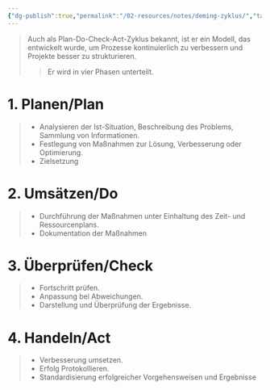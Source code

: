 ```yaml
---
{"dg-publish":true,"permalink":"/02-resources/notes/deming-zyklus/","tags":["projektmanagement","GFN/prüfungsrelevant/AP1"],"noteIcon":"","updated":"2025-07-12T13:31:41.000+02:00"}
---
```


>Auch als Plan-Do-Check-Act-Zyklus bekannt, ist er ein Modell, das entwickelt wurde, um Prozesse kontinuierlich zu verbessern und Projekte besser zu strukturieren.
>>Er wird in vier Phasen unterteilt.

<style> .container {font-family: sans-serif; text-align: center;} .button-wrapper button {z-index: 1;height: 40px; width: 100px; margin: 10px;padding: 5px;} .excalidraw .App-menu_top .buttonList { display: flex;} .excalidraw-wrapper { height: 800px; margin: 50px; position: relative;} :root[dir="ltr"] .excalidraw .layer-ui__wrapper .zen-mode-transition.App-menu_bottom--transition-left {transform: none;} </style><script src="https://cdn.jsdelivr.net/npm/react@17/umd/react.production.min.js"></script><script src="https://cdn.jsdelivr.net/npm/react-dom@17/umd/react-dom.production.min.js"></script><script type="text/javascript" src="https://cdn.jsdelivr.net/npm/@excalidraw/excalidraw@0/dist/excalidraw.production.min.js"></script><div id="Deming_Zyklus_2024-08-18_1846.10.excalidraw.md1"></div><script>(function(){const InitialData={"type":"excalidraw","version":2,"source":"https://github.com/zsviczian/obsidian-excalidraw-plugin/releases/tag/2.3.0","elements":[{"type":"ellipse","version":65,"versionNonce":1513676567,"index":"a0","isDeleted":false,"id":"B0YJzKZ_ET2ByKY4bLdls","fillStyle":"solid","strokeWidth":2,"strokeStyle":"solid","roughness":1,"opacity":10,"angle":0,"x":-191,"y":-176.2109375,"strokeColor":"#1e1e1e","backgroundColor":"transparent","width":456,"height":396,"seed":1294442329,"groupIds":[],"frameId":null,"roundness":{"type":2},"boundElements":[{"id":"6FE-o_9DC-3XPGJeoqxXP","type":"arrow"}],"updated":1723999714340,"link":null,"locked":false},{"type":"arrow","version":299,"versionNonce":585252985,"index":"a1","isDeleted":false,"id":"nj48l8T0BgG80-IZ1rhHP","fillStyle":"solid","strokeWidth":4,"strokeStyle":"solid","roughness":1,"opacity":100,"angle":0,"x":107,"y":-201.2109375,"strokeColor":"#1e1e1e","backgroundColor":"transparent","width":209,"height":308,"seed":1909791063,"groupIds":[],"frameId":null,"roundness":{"type":2},"boundElements":[],"updated":1723999678501,"link":null,"locked":false,"startBinding":null,"endBinding":null,"lastCommittedPoint":null,"startArrowhead":null,"endArrowhead":"arrow","points":[[0,0],[137,111],[209,308]],"elbowed":false},{"type":"arrow","version":397,"versionNonce":1248883993,"index":"a2","isDeleted":false,"id":"zo6e_w5oRHsH29GE1BXF7","fillStyle":"solid","strokeWidth":4,"strokeStyle":"solid","roughness":1,"opacity":100,"angle":2.0366362162410994,"x":-29.146820578947654,"y":24.126166520640226,"strokeColor":"#1e1e1e","backgroundColor":"transparent","width":274,"height":269,"seed":309131479,"groupIds":[],"frameId":null,"roundness":{"type":2},"boundElements":[],"updated":1723999628593,"link":null,"locked":false,"startBinding":null,"endBinding":null,"lastCommittedPoint":null,"startArrowhead":null,"endArrowhead":"arrow","points":[[0,0],[204,94],[274,269]],"elbowed":false},{"type":"arrow","version":689,"versionNonce":1997205559,"index":"a3","isDeleted":false,"id":"6FE-o_9DC-3XPGJeoqxXP","fillStyle":"solid","strokeWidth":4,"strokeStyle":"solid","roughness":1,"opacity":100,"angle":3.5899530434171076,"x":-235.18818751808283,"y":-64.96904213448988,"strokeColor":"#1e1e1e","backgroundColor":"transparent","width":248.87009195266222,"height":274.4302598033934,"seed":2088645431,"groupIds":[],"frameId":null,"roundness":{"type":2},"boundElements":[],"updated":1723999687021,"link":null,"locked":false,"startBinding":null,"endBinding":{"elementId":"B0YJzKZ_ET2ByKY4bLdls","focus":0.9755694857350573,"gap":19.226803912404108,"fixedPoint":null},"lastCommittedPoint":null,"startArrowhead":null,"endArrowhead":"arrow","points":[[0,0],[204,94],[248.87009195266222,274.4302598033934]],"elbowed":false},{"type":"arrow","version":696,"versionNonce":29453591,"index":"a4","isDeleted":false,"id":"V5ifBraCcvfC_2sDDecQp","fillStyle":"solid","strokeWidth":4,"strokeStyle":"solid","roughness":1,"opacity":100,"angle":5.129664581138567,"x":-167.1935492898823,"y":-274.5166266378059,"strokeColor":"#1e1e1e","backgroundColor":"transparent","width":267.88665890657643,"height":275.51600053022946,"seed":758457497,"groupIds":[],"frameId":null,"roundness":{"type":2},"boundElements":[],"updated":1723999700684,"link":null,"locked":false,"startBinding":null,"endBinding":null,"lastCommittedPoint":null,"startArrowhead":null,"endArrowhead":"arrow","points":[[0,0],[199.44846137569922,96.27696672803557],[267.88665890657643,275.51600053022946]],"elbowed":false},{"type":"text","version":156,"versionNonce":977531385,"index":"a6","isDeleted":false,"id":"BEh6vqNX","fillStyle":"solid","strokeWidth":4,"strokeStyle":"solid","roughness":1,"opacity":90,"angle":1.0427897508807522,"x":216.01039691033918,"y":-116.19092011642951,"strokeColor":"#1e1e1e","backgroundColor":"transparent","width":112.23202514648438,"height":45,"seed":1644648665,"groupIds":[],"frameId":null,"roundness":null,"boundElements":[],"updated":1724000029749,"link":null,"locked":false,"fontSize":36,"fontFamily":5,"text":"Planen","rawText":"Planen","textAlign":"left","verticalAlign":"top","containerId":null,"originalText":"Planen","autoResize":true,"lineHeight":1.25},{"type":"text","version":127,"versionNonce":557690615,"index":"aD","isDeleted":false,"id":"5sZlPZfu","fillStyle":"solid","strokeWidth":4,"strokeStyle":"solid","roughness":1,"opacity":90,"angle":5.813075576433593,"x":121.26972260566065,"y":197.31369828836114,"strokeColor":"#1e1e1e","backgroundColor":"transparent","width":167.86004638671875,"height":45,"seed":237793369,"groupIds":[],"frameId":null,"roundness":null,"boundElements":[],"updated":1724005059180,"link":null,"locked":false,"fontSize":36,"fontFamily":5,"text":"Umsetzen","rawText":"Umsetzen","textAlign":"left","verticalAlign":"top","containerId":null,"originalText":"Umsetzen","autoResize":true,"lineHeight":1.25},{"type":"text","version":315,"versionNonce":1415163929,"index":"aE","isDeleted":false,"id":"P4s1ow1H","fillStyle":"solid","strokeWidth":4,"strokeStyle":"solid","roughness":1,"opacity":90,"angle":5.731792579373206,"x":-160.82977335098292,"y":-241.8212122584962,"strokeColor":"#1e1e1e","backgroundColor":"transparent","width":128.5120391845703,"height":45,"seed":1005661559,"groupIds":[],"frameId":null,"roundness":null,"boundElements":[],"updated":1724005072893,"link":null,"locked":false,"fontSize":36,"fontFamily":5,"text":"Handeln","rawText":"Handeln","textAlign":"left","verticalAlign":"top","containerId":null,"originalText":"Handeln","autoResize":true,"lineHeight":1.25},{"type":"text","version":132,"versionNonce":916198009,"index":"aF","isDeleted":false,"id":"XaeYGFjI","fillStyle":"solid","strokeWidth":4,"strokeStyle":"solid","roughness":1,"opacity":90,"angle":0.9766593504517092,"x":-278.0275269386554,"y":146.15505511383915,"strokeColor":"#1e1e1e","backgroundColor":"transparent","width":189.1000518798828,"height":45,"seed":1690012279,"groupIds":[],"frameId":null,"roundness":null,"boundElements":[],"updated":1724005067670,"link":null,"locked":false,"fontSize":36,"fontFamily":5,"text":"Überprüfen","rawText":"Überprüfen","textAlign":"left","verticalAlign":"top","containerId":null,"originalText":"Überprüfen","autoResize":true,"lineHeight":1.25},{"type":"text","version":125,"versionNonce":7007353,"index":"aG","isDeleted":false,"id":"EzCKeYPc","fillStyle":"solid","strokeWidth":4,"strokeStyle":"solid","roughness":1,"opacity":90,"angle":0.7762576208057101,"x":225.45646924165243,"y":-196.36218709781056,"strokeColor":"#1e1e1e","backgroundColor":"transparent","width":14.019989013671875,"height":25,"seed":749255543,"groupIds":[],"frameId":null,"roundness":null,"boundElements":[],"updated":1724000164360,"link":null,"locked":false,"fontSize":20,"fontFamily":5,"text":"1.","rawText":"1.","textAlign":"left","verticalAlign":"top","containerId":null,"originalText":"1.","autoResize":true,"lineHeight":1.25},{"type":"text","version":106,"versionNonce":937320983,"index":"aH","isDeleted":false,"id":"PdeKX8zX","fillStyle":"solid","strokeWidth":4,"strokeStyle":"solid","roughness":1,"opacity":90,"angle":5.954939740378715,"x":94.55758317764338,"y":260.0564989042299,"strokeColor":"#1e1e1e","backgroundColor":"transparent","width":19.47998046875,"height":25,"seed":266108985,"groupIds":[],"frameId":null,"roundness":null,"boundElements":[],"updated":1724000167344,"link":null,"locked":false,"fontSize":20,"fontFamily":5,"text":"2.","rawText":"2.","textAlign":"left","verticalAlign":"top","containerId":null,"originalText":"2.","autoResize":true,"lineHeight":1.25},{"type":"text","version":174,"versionNonce":221195895,"index":"aI","isDeleted":false,"id":"o4FOtXcI","fillStyle":"solid","strokeWidth":4,"strokeStyle":"solid","roughness":1,"opacity":90,"angle":0.6190561845763689,"x":-262.930627532541,"y":34.92813548283459,"strokeColor":"#1e1e1e","backgroundColor":"transparent","width":17.639984130859375,"height":25,"seed":737778649,"groupIds":[],"frameId":null,"roundness":null,"boundElements":[],"updated":1724000149902,"link":null,"locked":false,"fontSize":20,"fontFamily":5,"text":"3.","rawText":"3.","textAlign":"left","verticalAlign":"top","containerId":null,"originalText":"3.","autoResize":true,"lineHeight":1.25},{"type":"text","version":37,"versionNonce":846500953,"index":"aJ","isDeleted":false,"id":"0jOgjFZJ","fillStyle":"solid","strokeWidth":4,"strokeStyle":"solid","roughness":1,"opacity":90,"angle":5.852367278629375,"x":-202.2854662422185,"y":-179.9105741945847,"strokeColor":"#1e1e1e","backgroundColor":"transparent","width":17.179977416992188,"height":25,"seed":840388153,"groupIds":[],"frameId":null,"roundness":null,"boundElements":[],"updated":1724000157636,"link":null,"locked":false,"fontSize":20,"fontFamily":5,"text":"4.","rawText":"4.","textAlign":"left","verticalAlign":"top","containerId":null,"originalText":"4.","autoResize":true,"lineHeight":1.25}],"appState":{"theme":"dark","viewBackgroundColor":"#ffffff","currentItemStrokeColor":"#1e1e1e","currentItemBackgroundColor":"transparent","currentItemFillStyle":"solid","currentItemStrokeWidth":4,"currentItemStrokeStyle":"solid","currentItemRoughness":1,"currentItemOpacity":90,"currentItemFontFamily":5,"currentItemFontSize":20,"currentItemTextAlign":"left","currentItemStartArrowhead":null,"currentItemEndArrowhead":"arrow","scrollX":480.9694322054514,"scrollY":668.0455594459173,"zoom":{"value":1.55},"currentItemRoundness":"round","gridSize":null,"gridColor":{"Bold":"#C9C9C9","Regular":"#EDEDED"},"currentStrokeOptions":null,"previousGridSize":null,"frameRendering":{"enabled":true,"clip":true,"name":true,"outline":true},"objectsSnapModeEnabled":false},"files":{}};InitialData.scrollToContent=true;App=()=>{const e=React.useRef(null),t=React.useRef(null),[n,i]=React.useState({width:void 0,height:void 0});return React.useEffect(()=>{i({width:t.current.getBoundingClientRect().width,height:t.current.getBoundingClientRect().height});const e=()=>{i({width:t.current.getBoundingClientRect().width,height:t.current.getBoundingClientRect().height})};return window.addEventListener("resize",e),()=>window.removeEventListener("resize",e)},[t]),React.createElement(React.Fragment,null,React.createElement("div",{className:"excalidraw-wrapper",ref:t},React.createElement(ExcalidrawLib.Excalidraw,{ref:e,width:n.width,height:n.height,initialData:InitialData,viewModeEnabled:!0,zenModeEnabled:!0,gridModeEnabled:!1})))},excalidrawWrapper=document.getElementById("Deming_Zyklus_2024-08-18_1846.10.excalidraw.md1");ReactDOM.render(React.createElement(App),excalidrawWrapper);})();</script>

# 1. Planen/Plan
>- Analysieren der Ist-Situation, Beschreibung des Problems, Sammlung von Informationen.
>- Festlegung von Maßnahmen zur Lösung, Verbesserung oder Optimierung.
>- Zielsetzung

# 2. Umsätzen/Do
>- Durchführung der Maßnahmen unter Einhaltung des Zeit- und Ressourcenplans.
>- Dokumentation der Maßnahmen

# 3. Überprüfen/Check
>- Fortschritt prüfen.
>- Anpassung bei Abweichungen.
>- Darstellung und Überprüfung der Ergebnisse.

# 4. Handeln/Act
>- Verbesserung umsetzen.
>- Erfolg Protokollieren.
>- Standardisierung erfolgreicher Vorgehensweisen und Ergebnisse